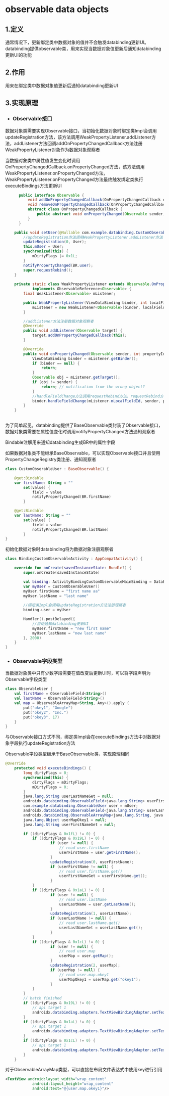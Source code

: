 # observable data objects
## 1.定义
通常情况下，更新绑定类中数据对象的值并不会触发databinding更新UI。databinding提供observable类，用来实现当数据对象值更新后通知databinding更新UI的功能

## 2.作用
用来在绑定类中数据对象值更新后通知databinding更新UI

## 3.实现原理
* ### Observable接口
数据对象类需要实现Observable接口，当初始化数据对象时绑定类Impl会调用updateRegistration方法，该方法调用WeakPropertyListener.addListener方法，addListener方法回调addOnPropertyChangedCallback方法注册WeakPropertyListener对象作为数据对象观察者

当数据对象类中属性值发生变化时调用OnPropertyChangedCallback.onPropertyChanged方法，该方法调用WeakPropertyListener.onPropertyChanged方法，WeakPropertyListener.onPropertyChanged方法最终触发绑定类执行executeBindings方法更新UI

```java
      public interface Observable {
          void addOnPropertyChangedCallback(OnPropertyChangedCallback callback);
          void removeOnPropertyChangedCallback(OnPropertyChangedCallback callback);
          abstract class OnPropertyChangedCallback {
              public abstract void onPropertyChanged(Observable sender, int propertyId);
          }
      }

    public void setUser(@Nullable com.example.databinding.CustomObserableUser User) {
        //updateRegistration方法调用WeakPropertyListener.addListener方法
        updateRegistration(0, User);
        this.mUser = User;
        synchronized(this) {
            mDirtyFlags |= 0x1L;
        }
        notifyPropertyChanged(BR.user);
        super.requestRebind();
    }
    
    private static class WeakPropertyListener extends Observable.OnPropertyChangedCallback
            implements ObservableReference<Observable> {
        final WeakListener<Observable> mListener;

        public WeakPropertyListener(ViewDataBinding binder, int localFieldId) {
            mListener = new WeakListener<Observable>(binder, localFieldId, this);
        }

        //addListener方法注册数据对象观察者
        @Override
        public void addListener(Observable target) {
            target.addOnPropertyChangedCallback(this);
        }

        @Override
        public void onPropertyChanged(Observable sender, int propertyId) {
            ViewDataBinding binder = mListener.getBinder();
            if (binder == null) {
                return;
            }
            Observable obj = mListener.getTarget();
            if (obj != sender) {
                return; // notification from the wrong object?
            }
            //handleFieldChange方法调用requestRebind方法，requestRebind方法触发调用绑定类executeBindings方法更新UI
            binder.handleFieldChange(mListener.mLocalFieldId, sender, propertyId);
        }
    }
    
```

为了简单起见，databinding提供了BaseObservable类封装了Observable接口，数据对象类需要在属性值变化时调用notifyPropertyChanged方法通知观察者

Bindable注解用来通知databinding生成BR中的属性字段

如果数据对象类不能继承BaseObservable，可以实现Observable接口并且使用PropertyChangeRegistry类注册、通知观察者

```kotlin
class CustomObserableUser : BaseObservable() {

    @get:Bindable
    var firstName: String = ""
        set(value) {
            field = value
            notifyPropertyChanged(BR.firstName)
        }

    @get:Bindable
    var lastName: String = ""
        set(value) {
            field = value
            notifyPropertyChanged(BR.lastName)
        }
}
```

初始化数据对象时databinding将为数据对象注册观察者

```kotlin
class BindingCustomObservableActivity : AppCompatActivity() {

    override fun onCreate(savedInstanceState: Bundle?) {
        super.onCreate(savedInstanceState)

        val binding: ActivityBindingCustomObservableMainBinding = DataBindingUtil.setContentView(this, R.layout.activity_binding_custom_observable_main)
        var myUser = CustomObserableUser()
        myUser.firstName = "first name aa"
        myUser.lastName = "last name"
        
        //绑定类Impl会调用updateRegistration方法注册观察者
        binding.user = myUser

        Handler().postDelayed({
            //自动通知databinding更新UI
            myUser.firstName = "new first name"
            myUser.lastName = "new last name"
        }, 2000)
    }
}
```

* ### Observable字段类型
当数据对象类中只有少数字段需要在值改变后更新UI时，可以将字段声明为Observable字段类型

```kotlin
class ObserableUser {
    val firstName = ObservableField<String>()
    val lastName = ObservableField<String>()
    val map = ObservableArrayMap<String, Any>().apply {
        put("okey1", "Google")
        put("okey2", "Inc.")
        put("okey3", 17)
    }
}
```

与Observable接口方式不同，绑定类Impl会在executeBindings方法中对数据对象字段执行updateRegistration方法

Observable字段类型继承于BaseObservable类，实现原理相同

```java
@Override
    protected void executeBindings() {
        long dirtyFlags = 0;
        synchronized(this) {
            dirtyFlags = mDirtyFlags;
            mDirtyFlags = 0;
        }
        java.lang.String userLastNameGet = null;
        androidx.databinding.ObservableField<java.lang.String> userFirstName = null;
        com.example.databinding.ObserableUser user = mUser;
        androidx.databinding.ObservableField<java.lang.String> userLastName = null;
        androidx.databinding.ObservableArrayMap<java.lang.String, java.lang.Object> userMap = null;
        java.lang.Object userMapOkey1 = null;
        java.lang.String userFirstNameGet = null;

        if ((dirtyFlags & 0x1fL) != 0) {
            if ((dirtyFlags & 0x19L) != 0) {
                    if (user != null) {
                        // read user.firstName
                        userFirstName = user.getFirstName();
                    }
                    updateRegistration(0, userFirstName);
                    if (userFirstName != null) {
                        // read user.firstName.get()
                        userFirstNameGet = userFirstName.get();
                    }
            }
            if ((dirtyFlags & 0x1aL) != 0) {
                    if (user != null) {
                        // read user.lastName
                        userLastName = user.getLastName();
                    }
                    updateRegistration(1, userLastName);
                    if (userLastName != null) {
                        // read user.lastName.get()
                        userLastNameGet = userLastName.get();
                    }
            }
            if ((dirtyFlags & 0x1cL) != 0) {
                    if (user != null) {
                        // read user.map
                        userMap = user.getMap();
                    }
                    updateRegistration(2, userMap);
                    if (userMap != null) {
                        // read user.map.okey1
                        userMapOkey1 = userMap.get("okey1");
                    }
            }
        }
        // batch finished
        if ((dirtyFlags & 0x19L) != 0) {
            // api target 1
            androidx.databinding.adapters.TextViewBindingAdapter.setText(this.mboundView1, userFirstNameGet);
        }
        if ((dirtyFlags & 0x1aL) != 0) {
            // api target 1
            androidx.databinding.adapters.TextViewBindingAdapter.setText(this.mboundView2, userLastNameGet);
        }
        if ((dirtyFlags & 0x1cL) != 0) {
            // api target 1
            androidx.databinding.adapters.TextViewBindingAdapter.setText(this.mboundView3, (java.lang.CharSequence) userMapOkey1);
        }
    }
```

对于ObservableArrayMap类型，可以直接在布局文件表达式中使用key进行引用

```xml
<TextView android:layout_width="wrap_content"
            android:layout_height="wrap_content"
            android:text="@{user.map.okey1}"/>
```
